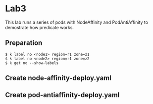 # Lab3

This lab runs a series of pods with NodeAffinity and PodAntiAffinity to demostrate how predicate works.

## Preparation

```console
$ k label no <node1> region=r1 zone=z1
$ k label no <node2> region=r1 zone=z2
$ k get no --show-labels
```

## Create node-affinity-deploy.yaml

## Create pod-antiaffinity-deploy.yaml